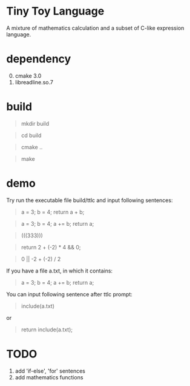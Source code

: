 # Tiny Toy Language

A mixture of mathematics calculation and a subset of C-like expression language.

# dependency

0. cmake 3.0
1. libreadline.so.7

# build

> mkdir build

> cd build

> cmake ..

> make

# demo

Try run the executable file build/ttlc and input following sentences:

> a = 3; b = 4; return a + b;

> a = 3; b = 4; a += b; return a;

> (((333)))

> return 2 + (-2) * 4 && 0;

> 0 || -2 + (-2) / 2

If you have a file a.txt, in which it contains:

> a = 3;
> b = 4;
> a += b;
> return a;

You can input following sentence after ttlc prompt:

> include(a.txt)

or

> return include(a.txt);

# TODO
1. add 'if-else', 'for' sentences
2. add mathematics functions

